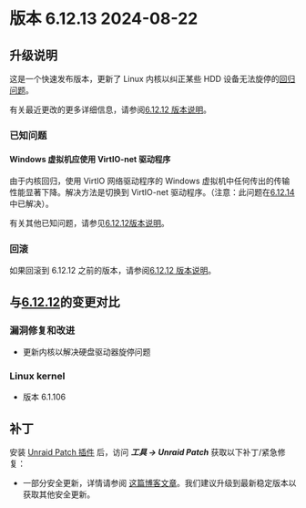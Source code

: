 # 版本 6.12.13 2024-08-22

## 升级说明

这是一个快速发布版本，更新了 Linux 内核以纠正某些 HDD 设备无法旋停的[回归问题](https://lore.kernel.org/lkml/45cdf1c2-9056-4ac2-8e4d-4f07996a9267@kernel.org/T/)。

有关最近更改的更多详细信息，请参阅[6.12.12 版本说明](6.12.12.md)。

### 已知问题

#### Windows 虚拟机应使用 VirtIO-net 驱动程序

由于内核回归，使用 VirtIO 网络驱动程序的 Windows 虚拟机中任何传出的传输性能显著下降。解决方法是切换到 VirtIO-net 驱动程序。（注意：此问题在[6.12.14](6.12.14.md)中已解决）。

有关其他已知问题，请参见[6.12.12版本说明](6.12.12.md#known-issues)。

### 回滚

如果回滚到 6.12.12 之前的版本，请参阅[6.12.12 版本说明](6.12.12.md#rolling-back)。

## 与[6.12.12](6.12.12.md)的变更对比

### 漏洞修复和改进

- 更新内核以解决硬盘驱动器旋停问题

### Linux kernel

- 版本 6.1.106

## 补丁

安装 [Unraid Patch 插件](https://forums.unraid.net/topic/185560-unraid-patch-plugin/) 后，访问 _**工具 → Unraid Patch**_ 获取以下补丁/紧急修复：

- 一部分安全更新，详情请参阅 [这篇博客文章](https://unraid.net/blog/cvd)。我们建议升级到最新稳定版本以获取其他安全更新。
